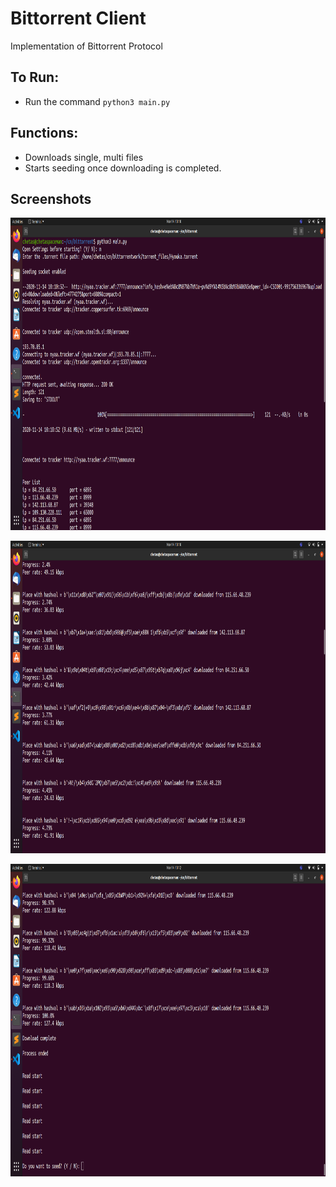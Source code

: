 # Bittorrent Client

Implementation of Bittorrent Protocol

## To Run:

- Run the command ```python3 main.py```

## Functions:

- Downloads single, multi files
- Starts seeding once downloading is completed.

## Screenshots

<p align="center">
  <img width="900" height="500" src="https://github.com/chetasborse/Bittorrent/blob/master/screenshots/1.png">
</p>

<p align="center">
  <img width="900" height="500" src="https://github.com/chetasborse/Bittorrent/blob/master/screenshots/2.png">
</p>

<p align="center">
  <img width="900" height="500" src="https://github.com/chetasborse/Bittorrent/blob/master/screenshots/3.png">
</p>
